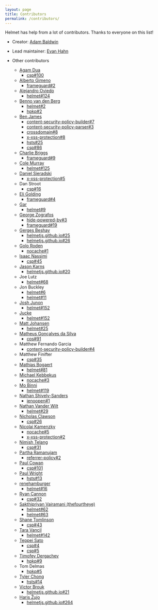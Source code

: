 ```yaml
---
layout: page
title: Contributors
permalink: /contributors/
---
```

Helmet has help from a lot of contributors. Thanks to everyone on this list!

- Creator: [Adam Baldwin](https://evilpacket.net)

- Lead maintainer: [Evan Hahn](https://evanhahn.com)

- Other contributors
  - [Agam Dua](https://twitter.com/loopbackdev)
    - [csp#100](https://github.com/helmetjs/csp/pull/100)
  - [Alberto Gimeno](http://gimenete.net/)
    - [frameguard#2](https://github.com/helmetjs/frameguard/pull/2)
  - [Alejandro Oviedo](https://elendur.com/)
    - [helmet#124](https://github.com/helmetjs/helmet/pull/124)
  - [Benno van den Berg](https://github.com/hatchan)
    - [helmet#2](https://github.com/helmetjs/helmet/pull/2)
    - [hpkp#2](https://github.com/helmetjs/hpkp/pull/2)
  - [Ben James](https://benjames.me/)
    - [content-security-policy-builder#7](https://github.com/helmetjs/content-security-policy-builder/pull/7)
    - [content-security-policy-parser#3](https://github.com/helmetjs/content-security-policy-parser/pull/3)
    - [crossdomain#8](https://github.com/helmetjs/crossdomain/pull/8)
    - [x-xss-protection#8](https://github.com/helmetjs/x-xss-protection/pull/8)
    - [hsts#25](https://github.com/helmetjs/hsts/pull/25)
    - [csp#86](https://github.com/helmetjs/csp/pull/86)
  - [Charlie Briggs](https://github.com/Limess)
    - [frameguard#9](https://github.com/helmetjs/frameguard/pull/9)
  - [Cole Murray](https://murraycole.com/)
    - [helmet#125](https://github.com/helmetjs/helmet/pull/125)
  - [Daniel Sieradski](https://github.com/selfagency)
    - [x-xss-protection#5](https://github.com/helmetjs/x-xss-protection/pull/5)
  - Dan Stroot
    - [csp#16](https://github.com/helmetjs/csp/pull/16)
  - [Eli Golding](https://github.com/eligolding)
    - [frameguard#4](https://github.com/helmetjs/frameguard/pull/4)
  - [Gar](https://danger.computer/)
    - [helmet#9](https://github.com/helmetjs/helmet/pull/9)
  - [George Zografos](https://github.com/gzog)
    - [hide-powered-by#3](https://github.com/helmetjs/hide-powered-by/pull/3)
    - [frameguard#19](https://github.com/helmetjs/frameguard/pull/19)
  - [Gerges Beshay](https://gerges.beshay.org)
    - [helmetjs.github.io#25](https://github.com/helmetjs/helmetjs.github.io/pull/25)
    - [helmetjs.github.io#26](https://github.com/helmetjs/helmetjs.github.io/pull/26)
  - [Golo Roden](mailto:golo.roden@thenativeweb.io)
    - [nocache#1](https://github.com/helmetjs/nocache/pull/1)
  - [Isaac Nassimi](https://www.blocktalk.com/)
    - [csp#45](https://github.com/helmetjs/csp/pull/45)
  - [Jason Karns](https://jasonkarns.com)
    - [helmetjs.github.io#20](https://github.com/helmetjs/helmetjs.github.io/pull/20)
  - Joe Lutz
    - [helmet#68](https://github.com/helmetjs/helmet/pull/68)
  - Jon Buckley
    - [helmet#6](https://github.com/helmetjs/helmet/pull/6)
    - [helmet#11](https://github.com/helmetjs/helmet/pull/11)
  - [Josh Junon](https://github.com/qix-)
    - [helmet#152](https://github.com/helmetjs/helmet/pull/152)
  - [Jucke](https://github.com/jucke)
    - [helmet#152](https://github.com/helmetjs/helmetjs.github.io/pull/32)
  - [Matt Johansen](https://mattjay.github.io)
    - [helmet#25](https://github.com/helmetjs/helmet/pull/25)
  - [Matheus Gonçalves da Silva](https://github.com/PlayMa256)
    - [cps#91](https://github.com/helmetjs/csp/pull/91)
  - Matthew Fernando Garcia
    - [content-security-policy-builder#4](https://github.com/helmetjs/content-security-policy-builder/pull/4)
  - Matthew Finifter
    - [csp#35](https://github.com/helmetjs/csp/pull/35)
  - [Mathias Bogaert](https://github.com/analytically)
    - [helmet#81](https://github.com/helmetjs/helmet/pull/81)
  - [Michael Kebbekus](https://github.com/makebbekus)
    - [nocache#3](https://github.com/helmetjs/nocache/pull/3)
  - [Mo Binni](https://twitter.com/mobinni)
    - [helmet#119](https://github.com/helmetjs/helmet/pull/119)
  - [Nathan Shively-Sanders](https://github.com/sandersn)
    - [ienoopen#1](https://github.com/helmetjs/ienoopen/pull/1)
  - [Nathan Vander Wilt](http://exts.ch)
    - [helmet#29](https://github.com/helmetjs/helmet/pull/29)
  - [Nicholas Clawson](https://www.nickclaw.com/)
    - [csp#26](https://github.com/helmetjs/csp/pull/26)
  - [Nicolai Kamenzky](https://github.com/analog-nico)
    - [nocache#5](https://github.com/helmetjs/nocache/pull/5)
    - [x-xss-protection#2](https://github.com/helmetjs/x-xss-protection/pull/2)
  - [Nimish Telang](http://nimish.telang.net)
    - [csp#31](https://github.com/helmetjs/csp/pull/31)
  - [Partha Ramanujam](https://www.npmjs.com/~partharamanujam)
    - [referrer-policy#2](https://github.com/helmetjs/referrer-policy/pull/2)
  - [Paul Cowan](https://github.com/dagda1)
    - [csp#101](https://github.com/helmetjs/csp/pull/101)
  - [Paul Wright](https://github.com/pwright08)
    - [hsts#13](https://github.com/helmetjs/hsts/pull/13)
  - [renehamburger](https://github.com/renehamburger)
    - [helmet#16](https://github.com/helmetjs/helmet/pull/16)
  - [Ryan Cannon](https://ryancannon.com/)
    - [csp#32](https://github.com/helmetjs/csp/issues/32)
  - [Sakthipriyan Vairamani (thefourtheye)](http://thefourtheye.in/)
    - [helmet#62](https://github.com/helmetjs/helmet/pull/62)
    - [helmet#63](https://github.com/helmetjs/helmet/pull/63)
  - [Shane Tomlinson](https://shanetomlinson.com)
    - [csp#43](https://github.com/helmetjs/csp/pull/43)
  - [Tara Vancil](https://taravancil.com)
    - [helmet#142](https://github.com/helmetjs/helmet/pull/142)
  - [Teppei Sato](https://github.com/teppeis)
    - [csp#4](https://github.com/helmetjs/csp/pull/4)
    - [csp#5](https://github.com/helmetjs/csp/pull/5)
  - [Timofey Dergachev](https://exeto.me/en/)
    - [hpkp#9](https://github.com/helmetjs/hpkp/pull/9)
  - Tom Delmas
    - [hpkp#5](https://github.com/helmetjs/hpkp/pull/5)
  - [Tyler Chong](https://github.com/Viltaria)
    - [hsts#14](https://github.com/helmetjs/hsts/pull/14)
  - [Victor Brouk](https://github.com/vintik)
    - [helmetjs.github.io#21](https://github.com/helmetjs/helmetjs.github.io/pull/21)
  - [Haris Žujo](https://github.com/helmetjs/helmet/pull/264)
    - [helmetjs.github.io#264](https://github.com/helmetjs/helmetjs.github.io/pull/264)
